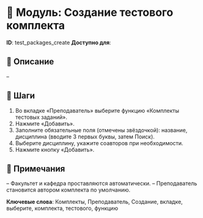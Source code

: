 # 📘 Модуль: Создание тестового комплекта
**ID**: test_packages_create
**Доступно для**: 

## 📝 Описание
–

## 🩜 Шаги
1. Во вкладке «Преподаватель» выберите функцию «Комплекты тестовых заданий».
2. Нажмите «Добавить».
3. Заполните обязательные поля (отмечены звёздочкой): название, дисциплина (вводите 3 первых буквы, затем Поиск).
4. Выберите дисциплину, укажите соавторов при необходимости.
5. Нажмите кнопку «Добавить».

## 📌 Примечания
– Факультет и кафедра проставляются автоматически.
– Преподаватель становится автором комплекта по умолчанию.

**Ключевые слова**: Комплекты, Преподаватель, Создание, вкладке, выберите, комплекта, тестового, функцию
